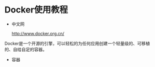 # Docker使用教程

- 中文网

    http://www.docker.org.cn/

Docker是一个开源的引擎，可以轻松的为任何应用创建一个轻量级的、可移植的、自给自足的容器。

- 容器